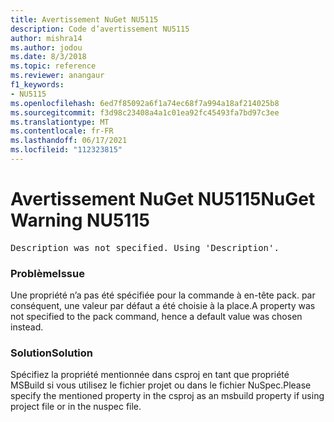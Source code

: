 ```yaml
---
title: Avertissement NuGet NU5115
description: Code d’avertissement NU5115
author: mishra14
ms.author: jodou
ms.date: 8/3/2018
ms.topic: reference
ms.reviewer: anangaur
f1_keywords:
- NU5115
ms.openlocfilehash: 6ed7f85092a6f1a74ec68f7a994a18af214025b8
ms.sourcegitcommit: f3d98c23408a4a1c01ea92fc45493fa7bd97c3ee
ms.translationtype: MT
ms.contentlocale: fr-FR
ms.lasthandoff: 06/17/2021
ms.locfileid: "112323815"
---
```

# <a name="nuget-warning-nu5115"></a><span data-ttu-id="e02c8-103">Avertissement NuGet NU5115</span><span class="sxs-lookup"><span data-stu-id="e02c8-103">NuGet Warning NU5115</span></span>
<pre>Description was not specified. Using 'Description'.</pre>

### <a name="issue"></a><span data-ttu-id="e02c8-104">Problème</span><span class="sxs-lookup"><span data-stu-id="e02c8-104">Issue</span></span>

<span data-ttu-id="e02c8-105">Une propriété n’a pas été spécifiée pour la commande à en-tête pack. par conséquent, une valeur par défaut a été choisie à la place.</span><span class="sxs-lookup"><span data-stu-id="e02c8-105">A property was not specified to the pack command, hence a default value was chosen instead.</span></span>


### <a name="solution"></a><span data-ttu-id="e02c8-106">Solution</span><span class="sxs-lookup"><span data-stu-id="e02c8-106">Solution</span></span>

<span data-ttu-id="e02c8-107">Spécifiez la propriété mentionnée dans csproj en tant que propriété MSBuild si vous utilisez le fichier projet ou dans le fichier NuSpec.</span><span class="sxs-lookup"><span data-stu-id="e02c8-107">Please specify the mentioned property in the csproj as an msbuild property if using project file or in the nuspec file.</span></span>

